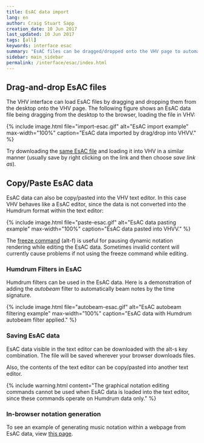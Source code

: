 ```yaml
---
title: EsAC data import
lang: en
author: Craig Stuart Sapp
creation_date: 10 Jun 2017
last_updated: 10 Jun 2017
tags: [all]
keywords: interface esac
summary: "EsAC files can be dragged/dropped onto the VHV page to automatically convert them into Humdrum data, or EsAC data can be pasted into the text editor to edit as EsAC data."
sidebar: main_sidebar
permalink: /interface/esac/index.html
---
```


## Drag-and-drop EsAC files ##

The VHV interface can load EsAC files by dragging and dropping them
from the desktop onto the VHV page.  The following figure shows an
EsAC data file being dragging from the desktop to the browser,
loading the file in VHV:

{% include image.html
	file="import-esac.gif"
	alt="EsAC import example"
	max-width="100%"
	caption="EsAC data imported by drag/drop into VHVV."
%}

Try downloading the [same EsAC file](b0029.txt) and loading it into VHV in a similar manner (usually save by right clicking on the link and then choose *save link as*).


## Copy/Paste EsAC data ##

EsAC data can also be copy/pasted into the VHV text editor.  In this case VHV
behaves like a EsAC editor, since the data is not converted into the Humdrum format
within the text editor:

{% include image.html
	file="paste-esac.gif"
	alt="EsAC data pasting example"
	max-width="100%"
	caption="EsAC data pasted into VHVV."
%}


The [freeze command](/commands/alt-f) (<span class="keypress">alt-f</span>) 
is useful for pausing dynamic notation rendering while editing the EsAC data.
Sometimes invalid content will currently cause problems if not using the
freeze command while editing.

### Humdrum Filters in EsAC ###

Humdrum filters can be used in the EsAC data.  Here is a demonstration
of adding the *autobeam* filter to automatically beam notes by the time signature.

{% include image.html
	file="autobeam-esac.gif"
	alt="EsAC autobeam filtering example"
	max-width="100%"
	caption="EsAC data with Humdrum autobeam filter applied."
%}

### Saving EsAC data ###

EsAC data visible in the text editor can be downloaded with the
<span class="keypress">alt-s</span> key combination. The file will be
saved wherever your browser downloads files.

Also, the contents of the text editor can be copy/pasted into another text editor.


{% include warning.html
	content="The graphical notation editing commands cannot be used when EsAC data is loaded into the text editor, since these commands operate on Humdrum data only."
%}


### In-browser notation generation ###

To see an example of generating music notation within a webpage from EsAC data,
view [this page](/myvhv/static-esac).

